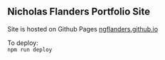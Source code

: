 ## Nicholas Flanders Portfolio Site
Site is hosted on Github Pages [ngflanders.github.io](https://ngflanders.github.io)

To deploy:\
`npm run deploy`
